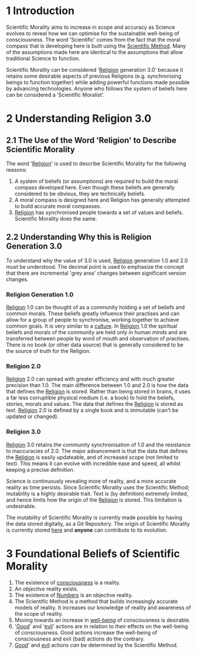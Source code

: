 # 1 Introduction

Scientific Morality aims to increase in scope and accuracy as Science evolves to reveal how we can optimise for the sustainable well-being of consciousness. The word 'Scientific' comes from the fact that the moral compass that is developing here is built using the [Scientific Method](https://en.wikipedia.org/wiki/Scientific_method). Many of the assumptions made here are identical to the assumptions that allow traditional Science to function. 

Scientific Morality can be considered '[Religion](https://en.wikipedia.org/wiki/Religion) generation 3.0' because it retains some desirable aspects of previous Religions (e.g. synchronising beings to function together) while adding powerful functions made possible by advancing technologies. Anyone who follows the system of beliefs here can be considered a 'Scientific Moralist'.

# 2 Understanding Religion 3.0

## 2.1 The Use of the Word 'Religion' to Describe Scientific Morality
The word '[Religion](https://en.wikipedia.org/wiki/Religion)' is used to describe Scientific Morality for the following reasons:
1) A system of beliefs (or assumptions) are required to build the moral compass developed here. Even though these beliefs are generally considered to be obvious, they are technically beliefs.
2) A moral compass is designed here and Religion has generally attempted to build accurate moral compasses.
3) [Religion](https://en.wikipedia.org/wiki/Religion) has synchronised people towards a set of values and beliefs. Scientific Morality does the same.

## 2.2 Understanding Why this is Religion Generation 3.0
To understand why the value of 3.0 is used, [Religion](https://en.wikipedia.org/wiki/Religion) generation 1.0 and 2.0 must be understood. The decimal point is used to emphasize the concept that there are incremental 'grey area' changes between significant version changes.

### Religion Generation 1.0
[Religion](https://en.wikipedia.org/wiki/Religion) 1.0 can be thought of as a community holding a set of beliefs and common morals. These beliefs greatly influence their practises and can allow for a group of people to synchronise, working together to achieve common goals. It is very similar to a [culture](https://en.wikipedia.org/wiki/Culture).  In [Religion](https://en.wikipedia.org/wiki/Religion) 1.0 the spiritual beliefs and morals of the community are held only in human minds and are transferred between people by word of mouth and observation of practises. There is no book (or other data source) that is generally considered to be the source of truth for the Religion.

### Religion 2.0
[Religion](https://en.wikipedia.org/wiki/Religion) 2.0 can spread with greater efficiency and with much greater precision than 1.0. The main difference between 1.0 and 2.0 is how the data that defines the [Religion](https://en.wikipedia.org/wiki/Religion) is stored. Rather than being stored in brains, it uses a far less corruptible physical medium (i.e. a book) to hold the beliefs, stories, morals and values. The data that defines the [Religion](https://en.wikipedia.org/wiki/Religion) is stored as text. [Religion](https://en.wikipedia.org/wiki/Religion) 2.0 is defined by a single book and is immutable (can't be updated or changed).

### Religion 3.0
[Religion](https://en.wikipedia.org/wiki/Religion) 3.0 retains the community synchronisation of 1.0 and the resistance to inaccuracies of 2.0. The major advancement is that the data that defines the [Religion](https://en.wikipedia.org/wiki/Religion) is easily updateable, and of increased scope (not limited to text). This means it can evolve with incredible ease and speed, all whilst keeping a precise definition.

Science is continuously revealing more of reality, and a more accurate reality as time persists. Since Scientific Morality uses the Scientific Method; mutability is a highly desirable trait. Text is (by definition) extremely limited, and hence limits how the origin of the [Religion](https://en.wikipedia.org/wiki/Religion) is stored. This limitation is undesirable.

The mutability of Scientific Morality is currently made possible by having the data stored digitally, as a Git Repository. The origin of Scientific Morality is currently stored [here](https://github.com/Wason1/scientificmorality/blob/master/Scientific-Morality.md) and **anyone** can contribute to its evolution.

# 3 Foundational Beliefs of Scientific Morality
1) The existence of [consciousness](https://en.wikipedia.org/wiki/Consciousness) is a reality.
2) An *objective* reality exists.
3) The existence of [Numbers](https://en.wikipedia.org/wiki/Number) is an objective reality.
4) The Scientific Method is a method that builds increasingly accurate models of reality. It increases our knowledge of reality and awareness of the scope of reality.
5) Moving towards an increase in [well-being](https://en.wikipedia.org/wiki/Well-being) of consciousness is desirable.
6) '[Good](https://en.wikipedia.org/wiki/Good)' and '[evil](https://en.m.wikipedia.org/wiki/Evil)' actions are in relation to their effects on the well-being of consciousness. Good actions increase the well-being of consciousness and evil (bad) actions do the contrary.
7) [Good](https://en.wikipedia.org/wiki/Good)' and [evil](https://en.m.wikipedia.org/wiki/Evil) actions *can* be determined by the Scientific Method.
